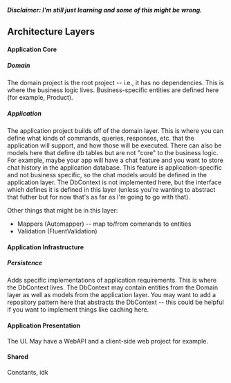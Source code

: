 **_Disclaimer: I'm still just learning and some of this might be wrong._**

## Architecture Layers

#### Application Core

##### Domain
The domain project is the root project -- i.e., it has no dependencies. This is where the business logic lives. Business-specific entities are defined here (for example, Product).

##### Application
The application project builds off of the domain layer. This is where you can define what kinds of commands, queries, responses, etc. that the application will support, and how those will be executed. There can also be models here that define db tables but are not "core" to the business logic. For example, maybe your app will have a chat feature and you want to store chat history in the application database. This feature is application-specific and not business specific, so the chat models would be defined in the application layer. The DbContext is not implemented here, but the interface which defines it is defined in this layer (unless you're wanting to abstract that futher but for now that's as far as I'm going to go with that).

Other things that might be in this layer:
- Mappers (Automapper) -- map to/from commands to entities
- Validation (FluentValidation)

#### Application Infrastructure

##### Persistence
Adds specific implementations of application requirements. This is where the DbContext lives. The DbContext may contain entities from the Domain layer as well as models from the application layer. You may want to add a repository pattern here that abstracts the DbContext -- this could be helpful if you want to implement things like caching here.

#### Application Presentation
The UI. May have a WebAPI and a client-side web project for example.

#### Shared
Constants, idk